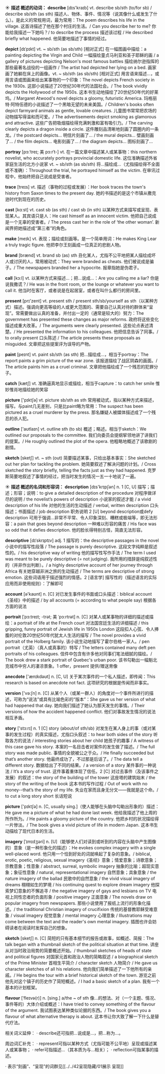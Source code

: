 ☀ <span class="category">**描述 概述的动词：**</span>
<span class="vocabulary">**describe**</span> [dɪs'kraɪb] 
<span class="definition">vt. describe sb/sth (to/for sb) / describe sb/sth (as sth) 描述人、物体、事件、情况等（说其像什么或发生了什么）。是此义的常规用词，最为常用：</span>The poem describes his life in the village. 这首诗描述了他在那个村庄的生活。/ Can you describe her to me? 你能给我描述一下她吗？/ to describe the process 描述该过程 / He described briefly what happened. 他简要地描述了事情的经过。
           
<span class="vocabulary">**depict**</span> [dɪˈpɪkt]
<span class="definition">vt. ~ sb/sth (as sb/sth) [相对正式] 在一幅图画中描绘：</span>a painting depicting the Virgin and Child 一幅描绘童贞马利亚和圣子耶稣的画 / a gallery of pictures depicting Nelson's most famous battles 描绘纳尔逊指挥的那些最著名战役的一组画作 / The artist had depicted her lying on a bed. 画家画了她躺在床上的画像。<span class="definition">vt. ~ sb/sth (as sb/sth) [相对正式] 用言语来描述…，或用言语或图画来给出某事物的一个印象：</span>The novel depicts French society in the 1930s. 这部小说描述了20世纪30年代的法国社会。/ The book vividly depicts the Hollywood of the 1950s. 这本书生动地描绘了20世纪50年代的好莱坞。/ Margaret Atwood's novel depicts a gloomy, futuristic America. 玛格丽特·阿特伍德的小说描述了一个黑暗无望的未来美国。/ Children's books often depict farmyard animals as gentle, lovable creatures. 儿童图书常常把农场的动物描写得温和而可爱。/ The advertisements depict smoking as glamorous and attractive. 这些广告把吸烟描绘得充满刺激和富有吸引力。/ The carving clearly depicts a dragon inside a circle. 这件雕刻品清晰地刻画了圆圈内的一条龙。/ the postcard depicts… 明信片刻画了… / the mural depicts… 壁画刻画了… / the film depicts… 电影刻画了… / the diagram depicts… 图标刻画了…         

<span class="vocabulary">**portray**</span> [pɔ:ˈtreɪ; 美 pɔ:rˈt-]
<span class="definition">vt. 在一篇文章中描述某人或某事物：</span>this northern novelist, who accurately portrays provincial domestic life. 这位准确描述外省家庭生活的北方小说家 <span class="definition">vt. ~ sb/sth (as sb/sth) 将…描绘成…（尤指描绘得不全面或不准确）：</span>Throughout the trial, he portrayed himself as the victim. 在审讯过程中，他始终把自己说成是受害者。
           
<span class="vocabulary">**trace**</span> [treɪs]
<span class="definition">vt. 描述（事物的过程或发展）：</span>Her book traces the town's history from Saxon times to the present day. 她的书描述的是这个市镇从撒克逊时代到现在的历史。

<span class="vocabulary">**cast**</span> [kɑːst] 
<span class="definition">vt. cast sb (as sth) / cast sb (in sth) 以某种方式来描写或呈现、表现某人。其宾语只是人：</span>He cast himself as an innocent victim. 他把自己说成是一个无辜的受害者。/ The press cast her in the role of ‘the other woman’. 新闻界把她描述成“第三者”的角色。

<span class="vocabulary">**make**</span> [meɪk] 
<span class="definition">vt. 表现；描绘或刻画等。是一个简单用词：</span>He makes King Lear a truly tragic figure. 他把李尔王刻画成一位真正的悲剧人物。

<span class="vocabulary">**brand**</span> [brænd] 
<span class="definition">vt. brand sb (as) sth 丑化某人，尤指不公平地把某人描绘成坏人或讨厌的人，常用被动式：</span>They were branded as cheats. 他们被说成是骗子。/ The newspapers branded her a hypocrite. 报章指她是伪君子。

<span class="vocabulary">**call**</span> [kɔ:l] 
<span class="definition">vt. 以某种方式来描述…；把…说成…：</span>Are you calling me a liar? 你是说我撒谎？/ He was in the front room, or the lounge or whatever you want to call it. 他当时在客厅，或者说是在起居室，或者在叫什么都行的房间里。

<span class="vocabulary">**present**</span> [prɪ'zent] 
<span class="definition">vt. present sth / present sth/sb/yourself as sth（以某种方式）描述。强调向更高等级的人或更大范围的、需要自己认真对待的群体来“呈现”。常需要做出认真的准备，并付出一定的（通常是较大的）努力：</span>The government has presented these changes as major reforms. 政府将这些变化描述成重大改革。/ The arguments were clearly presented. 这些论点表述清楚。/ He presented the information to his colleagues. 他把信息告诉了同事。/ to orally present 口头陈述 / The article presents these proposals as misguided. 文章把这些提案评为误导的产物。

<span class="vocabulary">**paint**</span> [peɪnt] 
<span class="definition">vt. paint sb/sth (as sth) 把…描绘成…，相当于portray：</span>The report paints a grim picture of the war zone. 该报道描绘了战区阴森的画面。/ The article paints him as a cruel criminal. 文章把他描绘成了一个残忍的犯罪分子。

<span class="vocabulary">**catch**</span> [kætʃ] 
<span class="definition">vt. 准确逼真地显示或描绘，相当于capture：</span>to catch her smile 惟妙惟肖地描绘她的笑容

<span class="vocabulary">**picture**</span> ['pɪktʃə] 
<span class="definition">vt. picture sb/sth as sth 常用被动式，指以某种方式来描述，描写。与paint几无差别，只是比paint略为常用：</span>The suspect has been pictured as a cruel murderer by the press. 那名嫌疑人被媒体描述成了一个残忍的杀人犯。

<span class="vocabulary">**outline**</span> ['aʊtlaɪn] 
<span class="definition">vt. outline sth (to sb) 概述；略述。相当于sketch：</span>We outlined our proposals to the committee. 我们向委员会提纲挈领地讲了讲我们的提案。/ He roughly outlined the plot of the opera. 他粗略地概述了该歌剧的剧情。
           
<span class="vocabulary">**sketch**</span> [sketʃ]
<span class="definition">vt. ~ sth (out) 简要描述某事，只给出基本事实：</span>She sketched out her plan for tackling the problem. 她简要叙述了解决问题的计划。/ Cross sketched the story briefly, telling the facts just as they had happened. 克罗斯简要地叙述了事情的经过，把当时发生的情况一五一十地说了一遍。

☀ <span class="category">**描述 概述的名词和形容词：**</span>
<span class="vocabulary">**description**</span> [dɪs'krɪpʃən] 
<span class="definition">n. 1 [C, U] 描写；描述；形容；说明：</span>to give a detailed description of the procedure 对程序做详尽的说明 / the novelist’s powers of description 小说家的叙述才能 / a vivid description of his life 对他的生活的生动描述 / verbal, written description 口头描述；书面描述 / job description 职务说明 <span class="definition">2 [U] beyond description或defy description 可用于强调…非常不平常、令人印象深刻、糟糕或极端等，即无法形容：</span>a pain that goes beyond description 一种难以形容的痛苦 / His face was so odd that it defies description. 他的脸长得特别古怪，简直无法形容。
           
<span class="vocabulary">**descriptive**</span> [dɪˈskrɪptɪv]
<span class="definition">adj. 1 描写的：</span>the descriptive passages in the novel 小说中的描写性段落 / The passage is purely descriptive. 这段文字纯粹是叙述性的。/ his descriptive way of writing 他的描写性写作手法 / The term I used was meant to be purely descriptive (= not judging). 我所用的措辞是纯叙述性的（并非作出判断）。/ a highly descriptive account of her journey through Africa 有关她穿越非洲之旅的生动描述 / The terms are descriptive of strong emotion. 这些词语用于描述强烈的情感。<span class="definition">2 [语言学] 描写性的（描述语言的实际应用而非使用规则）：</span>了解即可

<span class="vocabulary">**account**</span> [ə'kaʊnt] 
<span class="definition">n. [C] 对已发生事件的书面或口头描述：</span>biblical account《圣经》中的描述 / by all accounts (= according to what people say) 根据各方面的说法
           
<span class="vocabulary">**portrait**</span> [ˈpɔ:treɪt; -trət; 美 ˈpɔ:rtrət]
<span class="definition">n. [C] 对某人或某事物的详细的描述或描绘：</span>a portrait of life at the French court 对法国宫廷生活的详细描述 / this gripping, funny portrait of Jewish life in 1950s London 这段扣人心弦、令人捧腹的对伦敦20世纪50年代犹太人生活的描写 / The novel provides a vivid portrait of the Holberg family. 该小说生动地描写了霍尔伯格一家人。/ pen portrait（尤英）（真人或真事的）特写 / The letters contained many deft pen portraits of his colleagues. 信件中包含有许多他对同事们笔法细腻的描绘。/ The book drew a stark portrait of Quebec's urban poor. 该书勾勒出一幅魁北克城市中穷人的凄凉景象。1 offer，present 提供/赠送育像
 
<span class="vocabulary">**anecdote**</span> ['ænɪkdəʊt] 
<span class="definition">n. [C, U] 关于某次事件的一个私人描述，即传闻：</span>This research is based on anecdote not fact. 这项研究的根据是传闻而非事实。

<span class="vocabulary">**version**</span> ['və:ʃn] 
<span class="definition">n. [C] 从某个人（或某一群人）的角度对一个事件所进行的描述，可称为“说法”或具有比喻色彩的“版本”：</span>She gave us her version of what had happened that day. 她向我们描述了她认为那天发生的事情。/ Their versions of how the accident happened conflict. 他们对事故发生情况的说法相互矛盾。

<span class="vocabulary">**story**</span> ['stɔ:rɪ] 
<span class="definition">n. 1 [C] story (about/of sth/sb) 对发生在某人身上的事（或对某事的发生过程）的真实描述，尤指口头叙述：</span>to hear both sides of the story 听取各方的说法 / interesting stories about her child 她孩子的趣事 / A witness of this case gave his story. 本案的一名目击者对案件的发生做了描述。/ The full story was made public. 事情的全貌被公之于众。/ He finally succeeded but that’s another story. 他最终成功了，不过那是后话了。/ The data tell a different story. 数据给出了不同的结果。/ a version of a story 某件事的一种说法 / It’s a story of trust. 这件事着重体现了信任。<span class="definition">2 [C] 对过去事件（及该事件之发展）的叙述：</span>the story of the building of the tower 这座塔的建筑始末 / the story of the writing of the book 这本书的写作过程 / Out of work with no money--that’s the story of my life. 失业在家而且身无分文——我就是这个命。/ to cut a long story short 长话短说

<span class="vocabulary">**picture**</span> ['pɪktʃə] 
<span class="definition">n. [C, usually sing.]（使人能够在头脑中勾勒出形象的）描述：</span>He gave me a picture of what he had done last week. 他给我描述了他上周的所作所为。/ He paints a gloomy picture of the country. 他把乡村的状况描绘得一片惨淡。/ The book gives a vivid picture of life in modern Japan. 这本书生动描绘了现代日本的生活。
                     
<span class="vocabulary">**imagery**</span> [ˈɪmɪdʒəri]
<span class="definition">n. [U]（能够使人们对读到或听到的内容在头脑中产生图像的）意象（是一种形象化的描述）：</span>He evokes complex imagery with a single well-placed word. 他只用一个恰到好处的词就唤起了复杂的意象。/ biblical, erotic, poetic, religious, sexual imagery《圣经》意象；情爱意象；诗歌意象；宗教意象；性意象 / abstract, surreal, symbolic imagery 抽象的比喻；超现实意象；象征性意象 / natural, representational imagery 自然意象；具象意象 / the nature imagery of the ballad 民歌中的自然意象 / the vivid visual imagery of dreams 栩栩如生的梦境 / his continuing quest to explore dream imagery 他探索梦幻意象的不懈追寻 / the negative imagery of gays and lesbians on TV 电视上同性恋者的负面形象 / positive imagery 正面意象 / The novels draw on popular imagery from newspapers. 那些小说使用了报纸上流行的形象化描述。/ the traditional Christian imagery of crucifixion 传统的基督教耶稣受难意象 / visual imagery 视觉意象 / mental imagery 心理意象 / Illustrations may come between the text and the reader's own mental imagery. 插图也许会妨碍读者在阅读时发挥自己的想象。

<span class="vocabulary">**sketch**</span> [sketʃ]
<span class="definition">n. [C] 简短的只有基本细节的报告或故事，如概述、简报：</span>The talk began with a thumbnail sketch of the political situation at that time. 讲座从对当时政治局势的简要概述开始。/ thumbnail sketches of heads of state and political figures 对国家元首和政治人物的简略叙述 / a biographical sketch of the Prime Minister 首相生平简介 / character sketch 人物简介 / He gave us character sketches of all his relations. 他向我们简单描述了一下他所有的亲戚。/ He begins the tour with a brief historical sketch of the town. 游览之前他先对这个镇子的历史作了简短概述。/ I had a basic sketch of a plan. 我有一个基本的计划框架。
           
<span class="vocabulary">**flavour**</span> [ˈfleɪvə(r)]
<span class="definition">n. [sing.] a/the ~ of sth 像…的想法、对（一个主题、情况、事件等的）大体介绍或概述：</span>I have tried to convey something of the flavour of the argument. 我试图表达某种类似论据的东西。/ The book gives you a flavour of what alternative therapy is about. 这本书让你大致了解一下什么是替代疗法。

相关词义延伸：
· describe还可指把…说成是…，把…称为…。

周边词汇补充：
· represent可指以某种方式（尤指可能不公平地）呈现或描述某人或某事物；
· refer可指描述…（其本质为与…相关）；
· reflection可指某事的描述。

· 表示“刻画”、“呈现”的词群见[[../../42呈现隐藏/01展示 呈现]]
